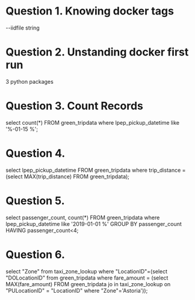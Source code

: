# Question 1. Knowing docker tags

--iidfile string

# Question 2. Unstanding docker first run

3 python packages

# Question 3. Count Records
select count(*) FROM green_tripdata where lpep_pickup_datetime like '%-01-15 %';  

# Question 4.
select lpep_pickup_datetime FROM green_tripdata where trip_distance = (select MAX(trip_distance) FROM green_tripdata);                                                


# Question 5.
select passenger_count, count(*) FROM green_tripdata where lpep_pickup_datetime like '2019-01-01 %' GROUP BY passenger_count HAVING passenger_count<4;                


# Question 6.
select "Zone" from taxi_zone_lookup where "LocationID"=(select "DOLocationID" from green_tripdata where fare_amount =  (select MAX(fare_amount) FROM green_tripdata jo
 in taxi_zone_lookup on "PULocationID" = "LocationID" where "Zone"='Astoria')); 